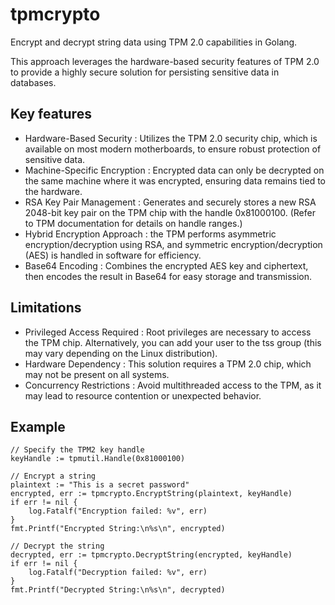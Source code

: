 # tpmcrypto

Encrypt and decrypt string data using TPM 2.0 capabilities in Golang.

This approach leverages the hardware-based security features of TPM 2.0 to provide a highly secure solution for persisting sensitive data in databases.

## Key features  

+ Hardware-Based Security : Utilizes the TPM 2.0 security chip, which is available on most modern motherboards, to ensure robust protection of sensitive data.
+ Machine-Specific Encryption : Encrypted data can only be decrypted on the same machine where it was encrypted, ensuring data remains tied to the hardware.
+ RSA Key Pair Management : Generates and securely stores a new RSA 2048-bit key pair on the TPM chip with the handle 0x81000100. (Refer to TPM documentation for details on handle ranges.)
+ Hybrid Encryption Approach : the TPM performs asymmetric encryption/decryption using RSA, and symmetric encryption/decryption (AES) is handled in software for efficiency.
+ Base64 Encoding : Combines the encrypted AES key and ciphertext, then encodes the result in Base64 for easy storage and transmission.
  
## Limitations

+ Privileged Access Required : Root privileges are necessary to access the TPM chip. Alternatively, you can add your user to the tss group (this may vary depending on the Linux distribution).
+ Hardware Dependency : This solution requires a TPM 2.0 chip, which may not be present on all systems.
+ Concurrency Restrictions : Avoid multithreaded access to the TPM, as it may lead to resource contention or unexpected behavior.

## Example

```
// Specify the TPM2 key handle
keyHandle := tpmutil.Handle(0x81000100)

// Encrypt a string
plaintext := "This is a secret password"
encrypted, err := tpmcrypto.EncryptString(plaintext, keyHandle)
if err != nil {
    log.Fatalf("Encryption failed: %v", err)
}
fmt.Printf("Encrypted String:\n%s\n", encrypted)

// Decrypt the string
decrypted, err := tpmcrypto.DecryptString(encrypted, keyHandle)
if err != nil {
    log.Fatalf("Decryption failed: %v", err)
}
fmt.Printf("Decrypted String:\n%s\n", decrypted)
```
         
     
